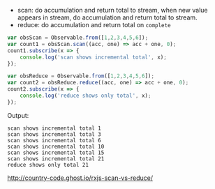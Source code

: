 - scan: do accumulation and return total to stream, when new value appears in stream, do accumulation and return total to stream.
- reduce: do accumulation and return total on `complete`

```javascript
var obsScan = Observable.from([1,2,3,4,5,6]);
var count1 = obsScan.scan((acc, one) => acc + one, 0);
count1.subscribe(x => {
    console.log('scan shows incremental total', x);
});

var obsReduce = Observable.from([1,2,3,4,5,6]);
var count2 = obsReduce.reduce((acc, one) => acc + one, 0);
count2.subscribe(x => {
    console.log('reduce shows only total', x);
});
```

Output:

```
scan shows incremental total 1
scan shows incremental total 3
scan shows incremental total 6
scan shows incremental total 10
scan shows incremental total 15
scan shows incremental total 21
reduce shows only total 21
```

http://country-code.ghost.io/rxjs-scan-vs-reduce/
